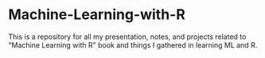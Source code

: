 # Machine-Learning-with-R
This is a repository for all my presentation, notes, and projects related to "Machine Learning with R" book and things I gathered in learning ML and R.
